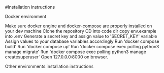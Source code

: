 #Installation instructions

Docker environment

Make sure docker engine and docker-compose are properly installed on your dev machine
Clone the repository
CD into code dir
copy env.example into .env
Generate a secret key and assign value to 'SECRET_KEY' variable
Assign values to your database variables accordingly
Run 'docker compose build'
Run 'docker compose up'
Run 'docker compose exec polling python3 manage migrate'
Run 'docker compose exec polling python3 manage createsuperuser'
Open 127.0.0.0:8000 on browser.


Other environments installation instructions
